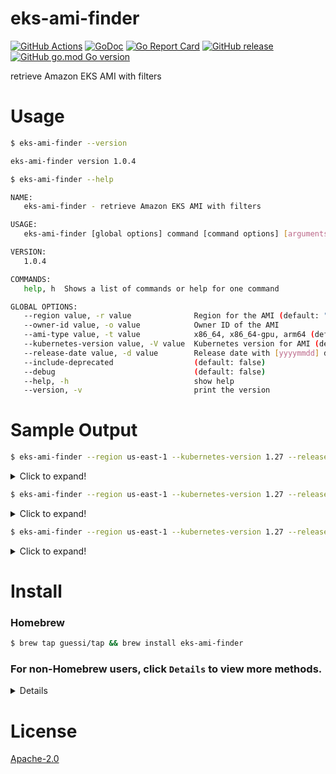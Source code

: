 # eks-ami-finder

[![GitHub Actions](https://github.com/guessi/eks-ami-finder/actions/workflows/go.yml/badge.svg?branch=master)](https://github.com/guessi/eks-ami-finder/actions/workflows/go.yml)
[![GoDoc](https://godoc.org/github.com/guessi/eks-ami-finder?status.svg)](https://godoc.org/github.com/guessi/eks-ami-finder)
[![Go Report Card](https://goreportcard.com/badge/github.com/guessi/eks-ami-finder)](https://goreportcard.com/report/github.com/guessi/eks-ami-finder)
[![GitHub release](https://img.shields.io/github/release/guessi/eks-ami-finder.svg)](https://github.com/guessi/eks-ami-finder/releases/latest)
[![GitHub go.mod Go version](https://img.shields.io/github/go-mod/go-version/guessi/eks-ami-finder)](https://github.com/guessi/eks-ami-finder/blob/master/go.mod)

retrieve Amazon EKS AMI with filters

# Usage

```bash
$ eks-ami-finder --version

eks-ami-finder version 1.0.4
```

```bash
$ eks-ami-finder --help

NAME:
   eks-ami-finder - retrieve Amazon EKS AMI with filters

USAGE:
   eks-ami-finder [global options] command [command options] [arguments...]

VERSION:
   1.0.4

COMMANDS:
   help, h  Shows a list of commands or help for one command

GLOBAL OPTIONS:
   --region value, -r value              Region for the AMI (default: "us-east-1")
   --owner-id value, -o value            Owner ID of the AMI
   --ami-type value, -t value            x86_64, x86_64-gpu, arm64 (default: "x86_64")
   --kubernetes-version value, -V value  Kubernetes version for AMI (default: "1.28")
   --release-date value, -d value        Release date with [yyyymmdd] date string format
   --include-deprecated                  (default: false)
   --debug                               (default: false)
   --help, -h                            show help
   --version, -v                         print the version
```

# Sample Output

```bash
$ eks-ami-finder --region us-east-1 --kubernetes-version 1.27 --release-date 2023 # for all 1.27 AMIs released in 2023
```

<details>
<summary>Click to expand!</summary>

```
+-----------+-----------------------+--------------------------------+-------------------------------------------------------------------------------------+
| Region    | AMI ID                | Name                           | Description                                                                         |
+-----------+-----------------------+--------------------------------+-------------------------------------------------------------------------------------+
| us-east-1 | ami-0474c5fe3b15d9685 | amazon-eks-node-1.27-v20231002 | EKS Kubernetes Worker AMI with AmazonLinux2 image, (k8s: 1.27.5, containerd: 1.6.*) |
| us-east-1 | ami-0c92ea9c7c0380b66 | amazon-eks-node-1.27-v20230919 | EKS Kubernetes Worker AMI with AmazonLinux2 image, (k8s: 1.27.5, containerd: 1.6.*) |
| us-east-1 | ami-013895b64fa9cbcba | amazon-eks-node-1.27-v20230825 | EKS Kubernetes Worker AMI with AmazonLinux2 image, (k8s: 1.27.4, containerd: 1.6.*) |
| us-east-1 | ami-080632d422a0f7cc5 | amazon-eks-node-1.27-v20230816 | EKS Kubernetes Worker AMI with AmazonLinux2 image, (k8s: 1.27.3, containerd: 1.6.*) |
| us-east-1 | ami-0bc4534a93057f9fb | amazon-eks-node-1.27-v20230728 | EKS Kubernetes Worker AMI with AmazonLinux2 image, (k8s: 1.27.3, containerd: 1.6.*) |
| us-east-1 | ami-0ae32cfe425c3643a | amazon-eks-node-1.27-v20230711 | EKS Kubernetes Worker AMI with AmazonLinux2 image, (k8s: 1.27.3, containerd: 1.6.*) |
| us-east-1 | ami-061112afff4339a5f | amazon-eks-node-1.27-v20230703 | EKS Kubernetes Worker AMI with AmazonLinux2 image, (k8s: 1.27.1, containerd: 1.6.*) |
| us-east-1 | ami-0fe06c902df3a937b | amazon-eks-node-1.27-v20230607 | EKS Kubernetes Worker AMI with AmazonLinux2 image, (k8s: 1.27.1, containerd: 1.6.*) |
| us-east-1 | ami-0b94943bd76cb55c2 | amazon-eks-node-1.27-v20230526 | EKS Kubernetes Worker AMI with AmazonLinux2 image, (k8s: 1.27.1, containerd: 1.6.*) |
| us-east-1 | ami-0e38f9978e7cac6dc | amazon-eks-node-1.27-v20230513 | EKS Kubernetes Worker AMI with AmazonLinux2 image, (k8s: 1.27.1, containerd: 1.6.*) |
+-----------+-----------------------+--------------------------------+-------------------------------------------------------------------------------------+
```
</details>

```bash
$ eks-ami-finder --region us-east-1 --kubernetes-version 1.27 --release-date 202308 # for specific month
```

<details>
<summary>Click to expand!</summary>

```
+-----------+-----------------------+--------------------------------+-------------------------------------------------------------------------------------+
| Region    | AMI ID                | Name                           | Description                                                                         |
+-----------+-----------------------+--------------------------------+-------------------------------------------------------------------------------------+
| us-east-1 | ami-013895b64fa9cbcba | amazon-eks-node-1.27-v20230825 | EKS Kubernetes Worker AMI with AmazonLinux2 image, (k8s: 1.27.4, containerd: 1.6.*) |
| us-east-1 | ami-080632d422a0f7cc5 | amazon-eks-node-1.27-v20230816 | EKS Kubernetes Worker AMI with AmazonLinux2 image, (k8s: 1.27.3, containerd: 1.6.*) |
+-----------+-----------------------+--------------------------------+-------------------------------------------------------------------------------------+
```
</details>

```bash
$ eks-ami-finder --region us-east-1 --kubernetes-version 1.27 --release-date 20230825 # for specific date
```

<details>
<summary>Click to expand!</summary>

```
+-----------+-----------------------+--------------------------------+-------------------------------------------------------------------------------------+
| Region    | AMI ID                | Name                           | Description                                                                         |
+-----------+-----------------------+--------------------------------+-------------------------------------------------------------------------------------+
| us-east-1 | ami-013895b64fa9cbcba | amazon-eks-node-1.27-v20230825 | EKS Kubernetes Worker AMI with AmazonLinux2 image, (k8s: 1.27.4, containerd: 1.6.*) |
+-----------+-----------------------+--------------------------------+-------------------------------------------------------------------------------------+
```
</details>

# Install

### Homebrew

```bash
$ brew tap guessi/tap && brew install eks-ami-finder
```

### For non-Homebrew users, click `Details` to view more methods.

<details>

### For Linux users

```bash
$ curl -fsSL https://github.com/guessi/eks-ami-finder/releases/latest/download/eks-ami-finder-Linux-$(uname -m).tar.gz -o - | tar zxvf -
$ mv ./eks-ami-finder /usr/local/bin/eks-ami-finder
```

### For macOS users

```bash
$ curl -fsSL https://github.com/guessi/eks-ami-finder/releases/latest/download/eks-ami-finder-Darwin-$(uname -m).tar.gz -o - | tar zxvf -
$ mv ./eks-ami-finder /usr/local/bin/eks-ami-finder
```

### For Windows users

```powershell
PS> $SRC = 'https://github.com/guessi/eks-ami-finder/releases/latest/download/eks-ami-finder-Windows-x86_64.tar.gz'
PS> $DST = 'C:\Temp\eks-ami-finder-Windows-x86_64.tar.gz'
PS> Invoke-RestMethod -Uri $SRC -OutFile $DST
```
</details>

# License

[Apache-2.0](LICENSE)
